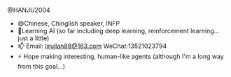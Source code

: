 @HANJU2004
- 😄Chinese, Chinglish speaker, INFP
- 🌱Learning AI (so far including deep learning, reinforcement learning... just a little)
- 📫 Email: liruilan88@163.com  WeChat:13521023794
- ⚡ Hope making interesting, human-like agents (although I'm a long way from this goal...)



<!---
HANJU2004/HANJU2004 is a ✨ special ✨ repository because its `README.md` (this file) appears on your GitHub profile.
You can click the Preview link to take a look at your changes.
--->

